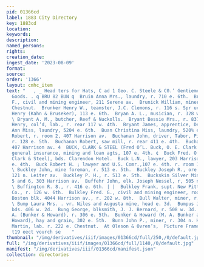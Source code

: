 ```yaml
---
pid: 01366cd
label: 1883 City Directory
key: 1883cd
location: 
keywords: 
description: 
named_persons: 
rights: 
creation_date: 
ingest_date: '2023-08-09'
format: 
source: 
order: '1366'
layout: cmhc_item
text: "   , _ Head ters for Hats, C ad 1 Geo. C. Steele & C0.’ Gentiemen’s Furnishing
  Goods. . q BRU 82 BUN q  Bruin Anna Mrs., laundry, r. 710 e. 6th.  Brune Francis
  F., civil and mining engineer, 211 Serene av.  Brunick William, miner, r. 151 EK.
  Chestnut.  Brunker Henry W., teamster, J.C. Clemons, r. 116 s. Spr uce.  Bruseker
  Henry (Kahn & Bruseker), 113 e. 6th.  Bryan A. L., musician, r. 328 w. Chestnut.
  \ Bryant A. M., butcher, Reef & Nuckolls.  Bryant Bessie Mrs., r. 837 e. 8th.  Bryant
  Henry, col’d, lab., r. rear 117 w. 4th.  Bryant James, apprentice, Democrat.  Buan
  Ann Miss, laundry, 5204 e. 6th.  Buan Christina Miss, laundry, 520% e. 6th.  Buchan
  Robert, r. room 2, 407 Harrison av.  Buchanan John, driver, Tabor, Pierce & Co.,
  r. 128 e. 5th.  Buchanan Robert, saw mill, r. rear 411 e. 4th.  Buchanan R., r.
  407 Harrison av. 4  BUCK, CLARK & STEEL (Fred O’L. Buck, O. E. Clark and Ned Steel),
  general insurance, mining and loan agts, 107 e. 4th. ¢  Buck Fred. O’. L. (Buck,
  Clark & Steel), bds. Clarendon Hotel.  Buck L.N., lawyer, 203 Harrison av. r. 123
  e. 4th.  Buck Robert H. ; lawyer and U.S. Comr.,107 e. 4th. r. room 15, Howell blk.
  \ Buckley John, mine foreman, r. 513 e. 5th.  Buckley Joseph R., ore hauler, r.
  121 n. Leiter av.  Buckley P. H., r. 513 e. 5th.  Buckskin Silver Mining Co., rooms
  5 and 6, 303 Harrison av.  Buffehr John, elk. Joseph Nessel, r, 505 n. Hemlock.
  \ Buffington R. 8., r. 416 e. 6th. | |  Bulkley Frank, supt. New Pittsburgh Mining
  Co., r. 126 w. 6th.  Bulkley Fred. G., civil and mining engineer, rooms 15 and 16,
  Boston blk. 4044 Harrison av., r. 202 w. 8th.  Bull Walter, miner, r. 831 e. 8th.
  \ Bump Laura Mrs. . vr. Niles and Augusta mine, head e. 3d.  Bumpus John, teamster,
  bds. 406 w. 2d.  Bung George, blksmith, J. J. Bernard, r. 508 w. 3d.  Bunker Martin
  A. (Bunker & Howard), r. 306 e. 5th.  Bunker & Howard (M. A. Bunker and John L.
  Howard), hay and grain, 302 e. 5th.  Bunn John P., miner, r. 304 n. Hemlock.  Bunrod
  Martin, lab. r. 222 e. Chestnut.  At Oleson & Ovren’s,  Picture Frames and Mouldings
  t19 eect vourch se    "
thumbnail: "/img/derivatives/iiif/images/01366cd/full/250,/0/default.jpg"
full: "/img/derivatives/iiif/images/01366cd/full/1140,/0/default.jpg"
manifest: "/img/derivatives/iiif/01366cd/manifest.json"
collection: directories
---
```

